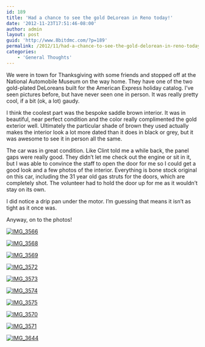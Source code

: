 ```yaml
---
id: 189
title: 'Had a chance to see the gold DeLorean in Reno today!'
date: '2012-11-23T17:51:46-08:00'
author: admin
layout: post
guid: 'http://www.8bitdmc.com/?p=189'
permalink: /2012/11/had-a-chance-to-see-the-gold-delorean-in-reno-today/
categories:
    - 'General Thoughts'
---
```


We were in town for Thanksgiving with some friends and stopped off at the National Automobile Museum on the way home. They have one of the two gold-plated DeLoreans built for the American Express holiday catalog. I’ve seen pictures before, but have never seen one in person. It was really pretty cool, if a bit (ok, a lot) gaudy.

I think the coolest part was the bespoke saddle brown interior. It was in beautiful, near perfect condition and the color really complimented the gold exterior well. Ultimately the particular shade of brown they used actually makes the interior look a lot more dated than it does in black or grey, but it was awesome to see it in person all the same.

The car was in great condition. Like Clint told me a while back, the panel gaps were really good. They didn’t let me check out the engine or sit in it, but I was able to convince the staff to open the door for me so I could get a good look and a few photos of the interior. Everything is bone stock original on this car, including the 31 year old gas struts for the doors, which are completely shot. The volunteer had to hold the door up for me as it wouldn’t stay on its own.

I did notice a drip pan under the motor. I’m guessing that means it isn’t as tight as it once was.

Anyway, on to the photos!

[![](../../assets/images/2012/11/IMG_3566-300x225.jpg "IMG_3566")](../../assets/images/2012/11/IMG_3566.jpg)

[![](../../assets/images/2012/11/IMG_3568-300x225.jpg "IMG_3568")](../../assets/images/2012/11/IMG_3568.jpg)

[![](../../assets/images/2012/11/IMG_3569-300x225.jpg "IMG_3569")](../../assets/images/2012/11/IMG_3569.jpg)

[![](../../assets/images/2012/11/IMG_3572-300x225.jpg "IMG_3572")](../../assets/images/2012/11/IMG_3572.jpg)

[![](../../assets/images/2012/11/IMG_3573-300x225.jpg "IMG_3573")](../../assets/images/2012/11/IMG_3573.jpg)

[![](../../assets/images/2012/11/IMG_3574-300x225.jpg "IMG_3574")](../../assets/images/2012/11/IMG_3574.jpg)

[![](../../assets/images/2012/11/IMG_3575-300x225.jpg "IMG_3575")](../../assets/images/2012/11/IMG_3575.jpg)

[![](../../assets/images/2012/11/IMG_3570-300x225.jpg "IMG_3570")](../../assets/images/2012/11/IMG_3570.jpg)

[![](../../assets/images/2012/11/IMG_3571-300x225.jpg "IMG_3571")](../../assets/images/2012/11/IMG_3571.jpg)

[![](../../assets/images/2012/11/IMG_3644-300x225.jpg "IMG_3644")](../../assets/images/2012/11/IMG_3644.jpg)